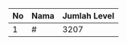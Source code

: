 | No | Nama            | Jumlah Level |
|----|-----------------|--------------|
| 1  | #    |    3207        |
